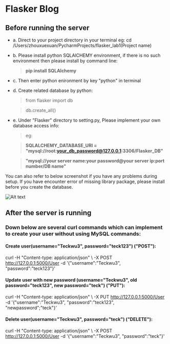 # Flasker Blog #
## Before running the server ##
- a. Direct to your project directory in your terminal eg: cd /Users/zhouxuexuan/PycharmProjects/flasker_lab1(Project name)


- b. Please install python SQLAlCHEMY environment, if there is no such environment then please install by command line: 


    >**pip install SQLAlchemy**


- c. Then enter python enironment by key "python" in terminal


- d. Create related database by python:

    >from flasker import db

    >db.create_all()


- e. Under "Flasker" directory to setting.py, Please implement your own database access info:

    >eg:

    >**SQLALCHEMY_DATABASE_URI = "mysql://root:your_db_password@127.0.0.1:3306/Flasker_DB"**

    >**"mysql://your server name:your password@your server ip:port number/DB name"**


You can also refer to below screenshot if you have any problems during setup.
If you have encounter error of missing library package, please install before you create the database.

![Alt text](https://github.com/Joe627487136/flasker_lab1/blob/master/Setup_Screenshot/Screenshot%202017-09-26%2015.10.17.png?raw=true "Title")



## After the server is running ##

### Down below are several curl commands which can implement to create your user without using MySQL commands: ###

#### Create user(username="Teckwu3", password="teck123") ("POST"):
curl -H "Content-type: application/json" \ -X POST http://127.0.0.1:5000/User -d '{"username":"Teckwu3", "password":"teck123"}'

#### Update user with new password (username="Teckwu3", old password="teck123", new password="teck") ("PUT"):
curl -H "Content-type: application/json" \ -X PUT http://127.0.0.1:5000/User -d '{"username":"Teckwu3", "password":"teck123", "newpassword";"teck"}'

#### Delete user(username="Teckwu3", password="teck") ("DELETE"):
curl -H "Content-type: application/json" \ -X POST http://127.0.0.1:5000/User -d '{"username":"Teckwu3", "password":"teck"}'
